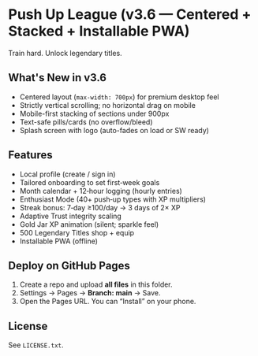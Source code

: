 # Push Up League (v3.6 — Centered + Stacked + Installable PWA)

Train hard. Unlock legendary titles.

## What's New in v3.6
- Centered layout (`max-width: 700px`) for premium desktop feel
- Strictly vertical scrolling; no horizontal drag on mobile
- Mobile-first stacking of sections under 900px
- Text-safe pills/cards (no overflow/bleed)
- Splash screen with logo (auto-fades on load or SW ready)

## Features
- Local profile (create / sign in)
- Tailored onboarding to set first‑week goals
- Month calendar + 12‑hour logging (hourly entries)
- Enthusiast Mode (40+ push‑up types with XP multipliers)
- Streak bonus: 7‑day ≥100/day → 3 days of 2× XP
- Adaptive Trust integrity scaling
- Gold Jar XP animation (silent; sparkle feel)
- 500 Legendary Titles shop + equip
- Installable PWA (offline)

## Deploy on GitHub Pages
1. Create a repo and upload **all files** in this folder.
2. Settings → Pages → **Branch: main** → Save.
3. Open the Pages URL. You can “Install” on your phone.

## License
See `LICENSE.txt`.
